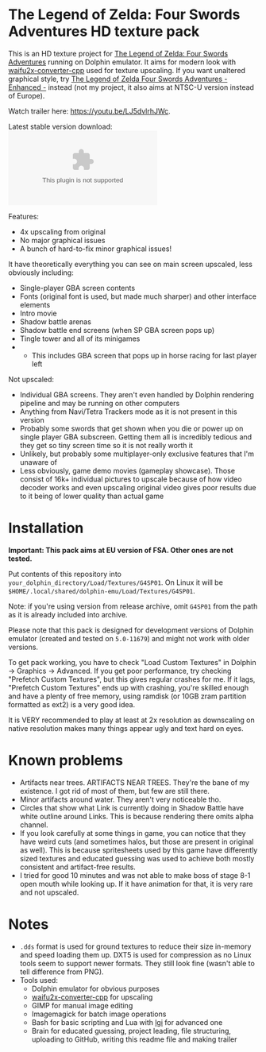 # The Legend of Zelda: Four Swords Adventures HD texture pack

This is an HD texture project for [The Legend of Zelda: Four Swords Adventures](https://en.wikipedia.org/wiki/The_Legend_of_Zelda:_Four_Swords_Adventures) running on Dolphin emulator. It aims for modern look with [waifu2x-converter-cpp](https://github.com/DeadSix27/waifu2x-converter-cpp) used for texture upscaling. If you want unaltered graphical style, try [The Legend of Zelda Four Swords Adventures - Enhanced -](https://forums.dolphin-emu.org/Thread-the-legend-of-zelda-four-swords-adventures-enhanced) instead (not my project, it also aims at NTSC-U version instead of Europe). 

Watch trailer here: https://youtu.be/LJ5dvlrhJWc.

Latest stable version download: [![GitHub Releases (by Asset)](https://img.shields.io/github/downloads/v1993/fsa-hd/latest/fsahd.zip)](https://github.com/v1993/fsa-hd/releases/download/latest/fsahd.zip)

Features:

* 4x upscaling from original
* No major graphical issues
* A bunch of hard-to-fix minor graphical issues!

It have theoretically everything you can see on main screen upscaled, less obviously including:

* Single-player GBA screen contents
* Fonts (original font is used, but made much sharper) and other interface elements
* Intro movie
* Shadow battle arenas
* Shadow battle end screens (when SP GBA screen pops up)
* Tingle tower and all of its minigames
* * This includes GBA screen that pops up in horse racing for last player left

Not upscaled:

* Individual GBA screens. They aren't even handled by Dolphin rendering pipeline and may be running on other computers
* Anything from Navi/Tetra Trackers mode as it is not present in this version
* Probably some swords that get shown when you die or power up on single player GBA subscreen. Getting them all is incredibly tedious and they get so tiny screen time so it is not really worth it
* Unlikely, but probably some multiplayer-only exclusive features that I'm unaware of
* Less obviously, game demo movies (gameplay showcase). Those consist of 16k+ individual pictures to upscale because of how video decoder works and even upscaling original video gives poor results due to it being of lower quality than actual game

# Installation

**Important: This pack aims at EU version of FSA. Other ones are not tested.**

Put contents of this repository into `your_dolphin_directory/Load/Textures/G4SP01`.
On Linux it will be `$HOME/.local/shared/dolphin-emu/Load/Textures/G4SP01`.

Note: if you're using version from release archive, omit `G4SP01` from the path as it is already included into archive.

Please note that this pack is designed for development versions of Dolphin emulator (created and tested on `5.0-11679`) and might not work with older versions.

To get pack working, you have to check "Load Custom Textures" in Dolphin -> Graphics -> Advanced. If you get poor performance, try checking "Prefetch Custom Textures", but this gives regular crashes for me. If it lags, "Prefetch Custom Textures" ends up with crashing, you're skilled enough and have a plenty of free memory, using ramdisk (or 10GB zram partition formatted as ext2) is a very good idea.

It is VERY recommended to play at least at 2x resolution as downscaling on native resolution makes many things appear ugly and text hard on eyes.

# Known problems

* Artifacts near trees. ARTIFACTS NEAR TREES. They're the bane of my existence. I got rid of most of them, but few are still there.
* Minor artifacts around water. They aren't very noticeable tho.
* Circles that show what Link is currently doing in Shadow Battle have white outline around Links. This is because rendering there omits alpha channel.
* If you look carefully at some things in game, you can notice that they have weird cuts (and sometimes halos, but those are present in original as well). This is because spritesheets used by this game have differently sized textures and educated guessing was used to achieve both mostly consistent and artifact-free results.
* I tried for good 10 minutes and was not able to make boss of stage 8-1 open mouth while looking up. If it have animation for that, it is very rare and not upscaled.

# Notes

* `.dds` format is used for ground textures to reduce their size in-memory and speed loading them up. DXT5 is used for compression as no Linux tools seem to support newer formats. They still look fine (wasn't able to tell difference from PNG).
* Tools used:
  * Dolphin emulator for obvious purposes
  * [waifu2x-converter-cpp](https://github.com/DeadSix27/waifu2x-converter-cpp) for upscaling
  * GIMP for manual image editing
  * Imagemagick for batch image operations
  * Bash for basic scripting and Lua with [lgi](https://github.com/pavouk/lgi) for advanced one
  * Brain for educated guessing, project leading, file structuring, uploading to GitHub, writing this readme file and making trailer
